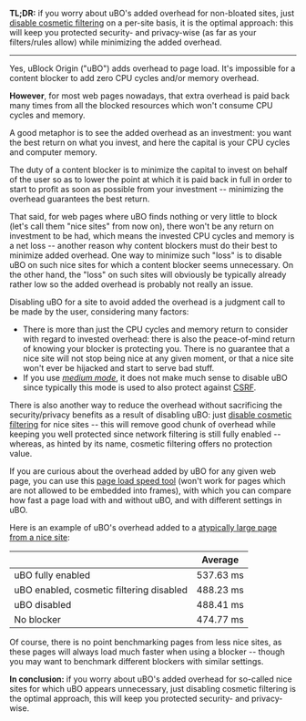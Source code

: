 **TL;DR:** if you worry about uBO's added overhead for non-bloated sites, just [disable cosmetic filtering](https://github.com/gorhill/uBlock/wiki/Per-site-switches#no-cosmetic-filtering) on a per-site basis, it is the optimal approach: this will keep you protected security- and privacy-wise (as far as your filters/rules allow) while minimizing the added overhead.

***

Yes, uBlock Origin ("uBO") adds overhead to page load. It's impossible for a content blocker to add zero CPU cycles and/or memory overhead.

**However**, for most web pages nowadays, that extra overhead is paid back many times from all the blocked resources which won't consume CPU cycles and memory.

A good metaphor is to see the added overhead as an investment: you want the best return on what you invest, and here the capital is your CPU cycles and computer memory.

The duty of a content blocker is to minimize the capital to invest on behalf of the user so as to lower the point at which it is paid back in full in order to start to profit as soon as possible from your investment -- minimizing the overhead guarantees the best return.

That said, for web pages where uBO finds nothing or very little to block (let's call them "nice sites" from now on), there won't be any return on investment to be had, which means the invested CPU cycles and memory is a net loss -- another reason why content blockers must do their best to minimize added overhead. One way to minimize such "loss" is to disable uBO on such nice sites for which a content blocker seems unnecessary. On the other hand, the "loss" on such sites will obviously be typically already rather low so the added overhead is probably not really an issue.

Disabling uBO for a site to avoid added the overhead is a judgment call to be made by the user, considering many factors:
- There is more than just the CPU cycles and memory return to consider with regard to invested overhead: there is also the peace-of-mind return of knowing your blocker is protecting you. There is no guarantee that a nice site will not stop being nice at any given moment, or that a nice site won't ever be hijacked and start to serve bad stuff.
- If you use [_medium mode_](https://github.com/gorhill/uBlock/wiki/Blocking-mode:-medium-mode), it does not make much sense to disable uBO since typically this mode is used to also protect against [CSRF](https://en.wikipedia.org/wiki/Cross-site_request_forgery).

There is also another way to reduce the overhead without sacrificing the security/privacy benefits as a result of disabling uBO: just [disable cosmetic filtering](https://github.com/gorhill/uBlock/wiki/Per-site-switches#no-cosmetic-filtering) for nice sites -- this will remove good chunk of overhead while keeping you well protected since network filtering is still fully enabled -- whereas, as hinted by its name, cosmetic filtering offers no protection value.

If you are curious about the overhead added by uBO for any given web page, you can use this [page load speed tool](http://www.raymondhill.net/ublock/pageloadspeed.html) (won't work for pages which are not allowed to be embedded into frames), with which you can compare how fast a page load with and without uBO, and with different settings in uBO.

Here is an example of uBO's overhead added to a [atypically large page from a nice site](https://en.wikipedia.org/wiki/List_of_country_calling_codes):

| | Average |
| --- | --- |
|uBO fully enabled | 537.63 ms
|uBO enabled, cosmetic filtering disabled | 488.23 ms
|uBO disabled | 488.41 ms
|No blocker |  474.77 ms

Of course, there is no point benchmarking pages from less nice sites, as these pages will always load much faster when using a blocker -- though you may want to benchmark different blockers with similar settings.

**In conclusion:** if you worry about uBO's added overhead for so-called nice sites for which uBO appears unnecessary, just disabling cosmetic filtering is the optimal approach, this will keep you protected security- and privacy-wise.